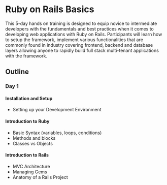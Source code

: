 # Ruby on Rails Basics

This 5-day hands on training is designed to equip novice to intermediate developers with the fundamentals and best practices when it comes to developing web applications with Ruby on Rails. Participants will learn how to setup the framework, implement various functionalities that are commonly found in industry covering frontend, backend and database layers allowing anyone to rapidly build full stack multi-tenant applications with the framework.

## Outline

### Day 1

#### Installation and Setup

* Setting up your Development Environment

#### Introduction to Ruby

* Basic Syntax (variables, loops, conditions)
* Methods and blocks
* Classes vs Objects

#### Introduction to Rails

* MVC Architecture
* Managing Gems
* Anatomy of a Rails Project
